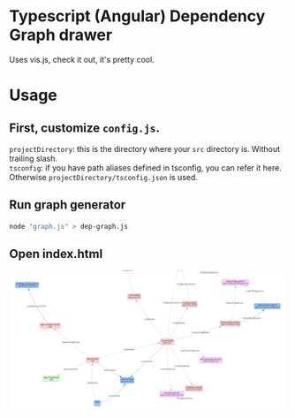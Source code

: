 # Typescript (Angular) Dependency Graph drawer

Uses vis.js, check it out, it's pretty cool.

# Usage

## First, customize ```config.js```.

```projectDirectory```: this is the directory where your ```src``` directory is. Without trailing slash.  
```tsconfig```: if you have path aliases defined in tsconfig, you can refer it here. Otherwise ```projectDirectory/tsconfig.json``` is used.  

## Run graph generator

```bash
node "graph.js" > dep-graph.js 
```

## Open index.html

![](screenshot/shot-01.png)
